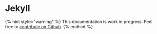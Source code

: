 # Jekyll

{% hint style="warning" %}
This documentation is work in progress. Feel free to [contribute on Github](https://github.com/surjithctly/web3forms-docs).
{% endhint %}

